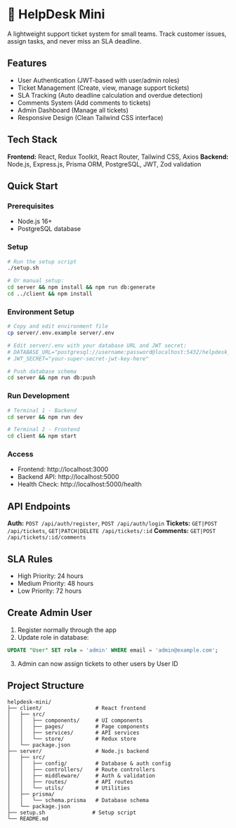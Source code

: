 # 🎫 HelpDesk Mini

A lightweight support ticket system for small teams. Track customer issues, assign tasks, and never miss an SLA deadline.

## Features

- User Authentication (JWT-based with user/admin roles)
- Ticket Management (Create, view, manage support tickets)
- SLA Tracking (Auto deadline calculation and overdue detection)
- Comments System (Add comments to tickets)
- Admin Dashboard (Manage all tickets)
- Responsive Design (Clean Tailwind CSS interface)

## Tech Stack

**Frontend:** React, Redux Toolkit, React Router, Tailwind CSS, Axios
**Backend:** Node.js, Express.js, Prisma ORM, PostgreSQL, JWT, Zod validation

## Quick Start

### Prerequisites
- Node.js 16+
- PostgreSQL database

### Setup
```bash
# Run the setup script
./setup.sh

# Or manual setup:
cd server && npm install && npm run db:generate
cd ../client && npm install
```

### Environment Setup
```bash
# Copy and edit environment file
cp server/.env.example server/.env

# Edit server/.env with your database URL and JWT secret:
# DATABASE_URL="postgresql://username:password@localhost:5432/helpdesk_db"
# JWT_SECRET="your-super-secret-jwt-key-here"

# Push database schema
cd server && npm run db:push
```

### Run Development
```bash
# Terminal 1 - Backend
cd server && npm run dev

# Terminal 2 - Frontend  
cd client && npm start
```

### Access
- Frontend: http://localhost:3000
- Backend API: http://localhost:5000
- Health Check: http://localhost:5000/health

## API Endpoints

**Auth:** `POST /api/auth/register`, `POST /api/auth/login`
**Tickets:** `GET|POST /api/tickets`, `GET|PATCH|DELETE /api/tickets/:id`
**Comments:** `GET|POST /api/tickets/:id/comments`

## SLA Rules
- High Priority: 24 hours
- Medium Priority: 48 hours  
- Low Priority: 72 hours

## Create Admin User
1. Register normally through the app
2. Update role in database:
```sql
UPDATE "User" SET role = 'admin' WHERE email = 'admin@example.com';
```
3. Admin can now assign tickets to other users by User ID

## Project Structure
```
helpdesk-mini/
├── client/                 # React frontend
│   ├── src/
│   │   ├── components/     # UI components
│   │   ├── pages/          # Page components
│   │   ├── services/       # API services
│   │   └── store/          # Redux store
│   └── package.json
├── server/                 # Node.js backend
│   ├── src/
│   │   ├── config/         # Database & auth config
│   │   ├── controllers/    # Route controllers
│   │   ├── middleware/     # Auth & validation
│   │   ├── routes/         # API routes
│   │   └── utils/          # Utilities
│   ├── prisma/
│   │   └── schema.prisma   # Database schema
│   └── package.json
├── setup.sh               # Setup script
└── README.md
```